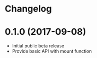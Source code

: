 # Changelog

# 0.1.0 (2017-09-08)

* Initial public beta release
* Provide basic API with mount function
